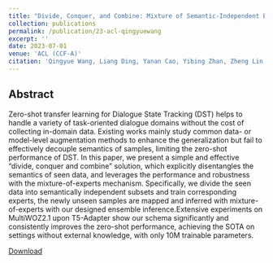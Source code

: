 ```yaml
---
title: "Divide, Conquer, and Combine: Mixture of Semantic-Independent Experts for Zero-Shot Dialogue State Tracking"
collection: publications
permalink: /publication/23-acl-qingyuewang
excerpt: ''
date: 2023-07-01
venue: 'ACL (CCF-A)'
citation: 'Qingyue Wang, Liang Ding, Yanan Cao, Yibing Zhan, Zheng Lin, Shi Wang, Dacheng Tao, and Li Guo. Divide, Conquer, and Combine: Mixture of Semantic-Independent Experts for Zero-Shot Dialogue State Tracking. In ACL 2023.'
---
```

Abstract
--
Zero-shot transfer learning for Dialogue State Tracking (DST) helps to handle a variety of task-oriented dialogue domains without the cost of collecting in-domain data. Existing works mainly study common data- or model-level augmentation methods to enhance the generalization but fail to effectively decouple semantics of samples, limiting the zero-shot performance of DST. In this paper, we present a simple and effective “divide, conquer and combine” solution, which explicitly disentangles the semantics of seen data, and leverages the performance and robustness with the mixture-of-experts mechanism. Specifically, we divide the seen data into semantically independent subsets and train corresponding experts, the newly unseen samples are mapped and inferred with mixture-of-experts with our designed ensemble inference.Extensive experiments on MultiWOZ2.1 upon T5-Adapter show our schema significantly and consistently improves the zero-shot performance, achieving the SOTA on settings without external knowledge, with only 10M trainable parameters.

[Download](https://aclanthology.org/2023.acl-long.114/)

